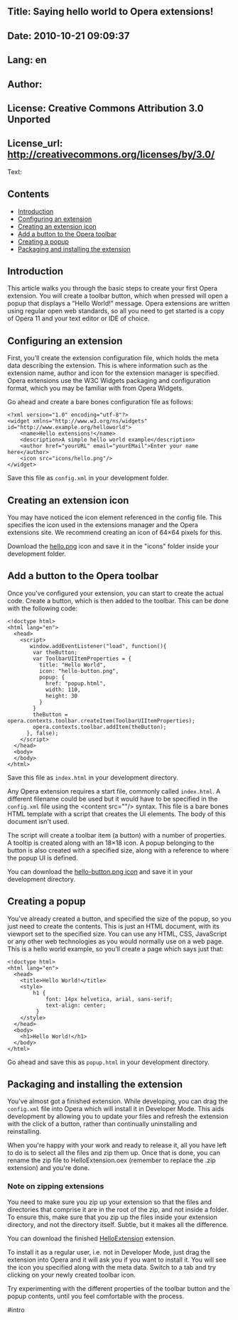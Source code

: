 Title: Saying hello world to Opera extensions!
----
Date: 2010-10-21 09:09:37
----
Lang: en
----
Author: 
----
License: Creative Commons Attribution 3.0 Unported
----
License_url: http://creativecommons.org/licenses/by/3.0/
----
Text:

<h2>Contents</h2>

<ul>
    <li><a href="#intro">Introduction</a></li>
    <li><a href="#configuring">Configuring an extension</a></li>
    <li><a href="#icon">Creating an extension icon</a></li>
    <li><a href="#button">Add a button to the Opera toolbar</a></li>
    <li><a href="#popup">Creating a popup</a></li>
    <li><a href="#packaging">Packaging and installing the extension</a></li>
</ul>

<h2 id="intro">Introduction</h2>

<p>This article walks you through the basic steps to create your first Opera extension. You will create a toolbar button, which when pressed will open a popup that displays a <q>Hello World!</q> message. Opera extensions are written using regular open web standards, so all you need to get started is a copy of Opera 11 and your text editor or IDE of choice.</p>

<h2 id="configuring">Configuring an extension</h2>

<p>First, you’ll create the extension configuration file, which holds the meta data describing the extension. This is where information such as the extension name, author and icon for the extension manager is specified. Opera extensions use the W3C Widgets packaging and configuration format, which you may be familiar with from Opera Widgets. </p>

<p>Go ahead and create a bare bones configuration file as follows:</p>

<pre><code>&lt;?xml version=&quot;1.0&quot; encoding=&quot;utf-8&quot;?&gt;
&lt;widget xmlns=&quot;http://www.w3.org/ns/widgets&quot; id=&quot;http://www.example.org/helloworld&quot;&gt;
	&lt;name&gt;Hello extensions!&lt;/name&gt;
	&lt;description&gt;A simple hello world example&lt;/description&gt;
  	&lt;author href=&quot;yourURL&quot; email=&quot;yourEMail&quot;&gt;Enter your name here&lt;/author&gt;
  	&lt;icon src=&quot;icons/hello.png&quot;/&gt;
&lt;/widget&gt;</code></pre>

<p>Save this file as <code>config.xml</code> in your development folder.</p>

<h2 id="icon">Creating an extension icon</h2>

<p>You may have noticed the icon element referenced in the config file. This specifies the icon used in the extensions manager and the Opera extensions site. We recommend creating an icon of 64×64 pixels for this.</p>

<p>Download the <a href="hello.png">hello.png</a> icon and save it in the &quot;icons&quot; folder inside your development folder.</p>

<h2 id="button">Add a button to the Opera toolbar</h2>

<p>Once you&#39;ve configured your extension, you can start to create the actual code. Create a button, which is then added to the toolbar. This can be done with the following code:</p>

<pre><code>&lt;!doctype html&gt;
&lt;html lang=&quot;en&quot;&gt;
  &lt;head&gt;
    &lt;script&gt;
       window.addEventListener(&quot;load&quot;, function(){
        var theButton;
        var ToolbarUIItemProperties = {
          title: &quot;Hello World&quot;,
          icon: &quot;hello-button.png&quot;,
          popup: {
            href: &quot;popup.html&quot;,
            width: 110,
            height: 30
          }
        }
        theButton = opera.contexts.toolbar.createItem(ToolbarUIItemProperties);
        opera.contexts.toolbar.addItem(theButton);
      }, false);
    &lt;/script&gt;
  &lt;/head&gt;
  &lt;body&gt;
  &lt;/body&gt;
&lt;/html&gt;</code></pre>

<p>Save this file as <code>index.html</code> in your development directory.</p>

<p>Any Opera extension requires a start file, commonly called <code>index.html</code>. A different filename could be used but it would have to be specified in the <code>config.xml</code> file using the &lt;content src=&quot;&quot;/&gt; syntax. This file is a bare bones HTML template with a script that creates the UI elements. The body of this document isn&#39;t used.</p>

<p>The script will create a toolbar item (a button) with a number of properties. A tooltip is created along with an 18×18 icon. A popup belonging to the button is also created with a specified size, along with a reference to where the popup UI is defined.</p>

<p>You can download the <a href="hello-button.png">hello-button.png icon</a> and save it in your development directory.</p>

<h2 id="popup">Creating a popup</h2>

<p>You’ve already created a button, and specified the size of the popup, so you just need to create the contents. This is just an HTML document, with its viewport set to the specified size. You can use any HTML, CSS, JavaScript or any other web technologies as you would normally use on a web page. This is a hello world example, so you’ll create a page which says just that:</p>

<pre><code>&lt;!doctype html&gt;
&lt;html lang=&quot;en&quot;&gt;
  &lt;head&gt;
  	&lt;title&gt;Hello World!&lt;/title&gt;
  	&lt;style&gt;
  		h1 {
  			font: 14px helvetica, arial, sans-serif;
  			text-align: center;
  		 }
  	&lt;/style&gt;
  &lt;/head&gt;
  &lt;body&gt;
  	&lt;h1&gt;Hello World!&lt;/h1&gt;
  &lt;/body&gt;
&lt;/html&gt;</code></pre>

<p>Go ahead and save this as <code>popup.html</code> in your development directory.</p>

<h2 id="packaging">Packaging and installing the extension</h2>

<p>You&#39;ve almost got a finished extension. While developing, you can drag the <code>config.xml</code> file into Opera which will install it in Developer Mode. This aids development by allowing you to update your files and refresh the extension with the click of a button, rather than continually uninstalling and reinstalling.</p>

<p>When you&#39;re happy with your work and ready to release it, all you have left to do is to select all the files and zip them up. Once that is done, you can rename the zip file to HelloExtension.oex (remember to replace the .zip extension) and you&#39;re done.</p>

<div class="note">
<h3 id="zipping">Note on zipping extensions</h3>
<p>You need to make sure you zip up your extension so that the files and directories that comprise it are in the root of the zip, and not inside a folder. To ensure this, make sure that you zip up the files inside your extension directory, and not the directory itself. Subtle, but it makes all the difference.</p>
</div>

<p>You can download the finished <a href="hello.oex">HelloExtension</a> extension.</p>

<p>To install it as a regular user, i.e. not in Developer Mode, just drag the extension into Opera and it will ask you if you want to install it. You will see the icon you specified along with the meta data. Switch to a tab and try clicking on your newly created toolbar icon.</p>

<p>Try experimenting with the different properties of the toolbar button and the popup contents, until you feel comfortable with the process.</p>#intro
